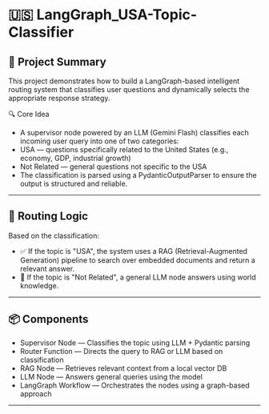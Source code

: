 # 🇺🇸 LangGraph_USA-Topic-Classifier

## 🧠 Project Summary
This project demonstrates how to build a LangGraph-based intelligent routing system that classifies user questions and dynamically selects the appropriate response strategy.

🔍 Core Idea
- A supervisor node powered by an LLM (Gemini Flash) classifies each incoming user query into one of two categories:
- USA — questions specifically related to the United States (e.g., economy, GDP, industrial growth)
- Not Related — general questions not specific to the USA
- The classification is parsed using a PydanticOutputParser to ensure the output is structured and reliable.

---
## 🔀 Routing Logic
Based on the classification:
- ✅ If the topic is "USA", the system uses a RAG (Retrieval-Augmented Generation) pipeline to search over embedded documents and return a relevant answer.
- 🤖 If the topic is "Not Related", a general LLM node answers using world knowledge.

---
## 📦 Components
- Supervisor Node — Classifies the topic using LLM + Pydantic parsing
- Router Function — Directs the query to RAG or LLM based on classification
- RAG Node — Retrieves relevant context from a local vector DB
- LLM Node — Answers general queries using the model
- LangGraph Workflow — Orchestrates the nodes using a graph-based approach


---

